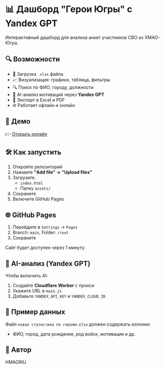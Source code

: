 # 📊 Дашборд "Герои Югры" с Yandex GPT

Интерактивный дашборд для анализа анкет участников СВО из ХМАО-Югра.

## 🔍 Возможности
- 📂 Загрузка `.xlsx` файла
- 📈 Визуализация: графики, таблица, фильтры
- 🔍 Поиск по ФИО, городу, должности
- 🧠 AI-анализ мотиваций через **Yandex GPT**
- 💾 Экспорт в Excel и PDF
- 🌐 Работает офлайн и онлайн

## 🚀 Демо
👉 [Открыть онлайн](https://hmaoriu.github.io/dashboard-geroi-yugra)

## 🛠 Как запустить
1. Откройте репозиторий
2. Нажмите **"Add file" → "Upload files"**
3. Загрузите:
   - `index.html`
   - Папку `assets/`
4. Сохраните
5. Включите GitHub Pages

## 🌐 GitHub Pages
1. Перейдите в `Settings` → `Pages`
2. Branch: `main`, Folder: `/root`
3. Сохраните

Сайт будет доступен через 1 минуту.

## 🧠 AI-анализ (Yandex GPT)
Чтобы включить AI:
1. Создайте **Cloudflare Worker** с прокси
2. Укажите URL в `main.js`
3. Добавьте `YANDEX_API_KEY` и `YANDEX_CLOUD_ID`

## 📄 Пример данных
Файл `новая статистика по героям.xlsx` должен содержать колонки:
- ФИО, город, дата рождения, род войск, мотивация и др.

## 🤝 Автор
HMAORIU